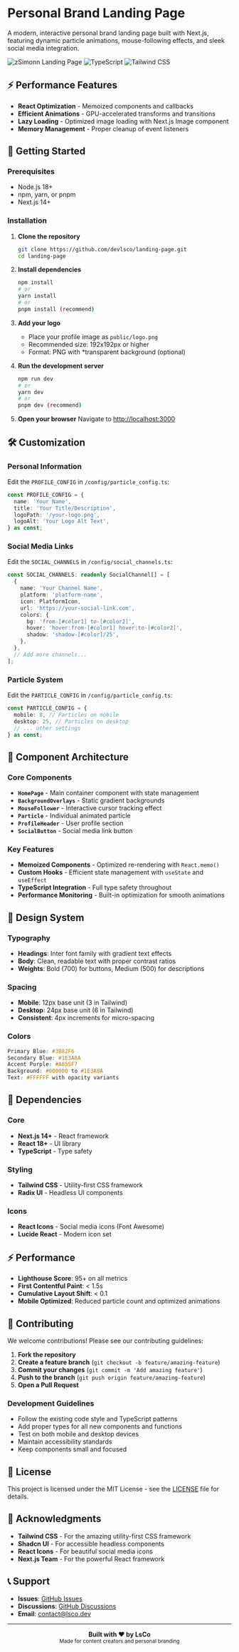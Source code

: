# Personal Brand Landing Page

A modern, interactive personal brand landing page built with Next.js, featuring dynamic particle animations, mouse-following effects, and sleek social media integration.

![zSimonn Landing Page](https://img.shields.io/badge/Next.js-14+-black?style=for-the-badge&logo=next.js)
![TypeScript](https://img.shields.io/badge/TypeScript-100%25-blue?style=for-the-badge&logo=typescript)
![Tailwind CSS](https://img.shields.io/badge/Tailwind_CSS-Latest-38B2AC?style=for-the-badge&logo=tailwind-css)

## ⚡ **Performance Features**

- **React Optimization** - Memoized components and callbacks
- **Efficient Animations** - GPU-accelerated transforms and transitions
- **Lazy Loading** - Optimized image loading with Next.js Image component
- **Memory Management** - Proper cleanup of event listeners

## 🚀 Getting Started

### Prerequisites

- Node.js 18+
- npm, yarn, or pnpm
- Next.js 14+

### Installation

1. **Clone the repository**

   ```bash
   git clone https://github.com/devlsco/landing-page.git
   cd landing-page
   ```

2. **Install dependencies**

   ```bash
   npm install
   # or
   yarn install
   # or
   pnpm install (recommend)
   ```

3. **Add your logo**

   - Place your profile image as `public/logo.png`
   - Recommended size: 192x192px or higher
   - Format: PNG with *transparent background (optional)

4. **Run the development server**

   ```bash
   npm run dev
   # or
   yarn dev
   # or
   pnpm dev (recommend)
   ```

5. **Open your browser**
   Navigate to [http://localhost:3000](http://localhost:3000)

## 🛠️ Customization

### Personal Information

Edit the `PROFILE_CONFIG` in `/config/particle_config.ts`:

```typescript
const PROFILE_CONFIG = {
  name: 'Your Name',
  title: 'Your Title/Description',
  logoPath: '/your-logo.png',
  logoAlt: 'Your Logo Alt Text',
} as const;
```

### Social Media Links

Edit the `SOCIAL_CHANNELS` in `/config/social_channels.ts`:

```typescript
const SOCIAL_CHANNELS: readonly SocialChannel[] = [
  {
    name: 'Your Channel Name',
    platform: 'platform-name',
    icon: PlatformIcon,
    url: 'https://your-social-link.com',
    colors: {
      bg: 'from-[#color1] to-[#color2]',
      hover: 'hover:from-[#color1] hover:to-[#color2]',
      shadow: 'shadow-[#color]/25',
    },
  },
  // Add more channels...
];
```

### Particle System

Edit the `PARTICLE_CONFIG` in `/config/particle_config.ts`:

```typescript
const PARTICLE_CONFIG = {
  mobile: 8, // Particles on mobile
  desktop: 25, // Particles on desktop
  // ... other settings
} as const;
```

## 🎯 Component Architecture

### Core Components

- **`HomePage`** - Main container component with state management
- **`BackgroundOverlays`** - Static gradient backgrounds
- **`MouseFollower`** - Interactive cursor tracking effect
- **`Particle`** - Individual animated particle
- **`ProfileHeader`** - User profile section
- **`SocialButton`** - Social media link button

### Key Features

- **Memoized Components** - Optimized re-rendering with `React.memo()`
- **Custom Hooks** - Efficient state management with `useState` and `useEffect`
- **TypeScript Integration** - Full type safety throughout
- **Performance Monitoring** - Built-in optimization for smooth animations

## 🎨 Design System

### Typography

- **Headings**: Inter font family with gradient text effects
- **Body**: Clean, readable text with proper contrast ratios
- **Weights**: Bold (700) for buttons, Medium (500) for descriptions

### Spacing

- **Mobile**: 12px base unit (3 in Tailwind)
- **Desktop**: 24px base unit (6 in Tailwind)
- **Consistent**: 4px increments for micro-spacing

### Colors

```css
Primary Blue: #3B82F6
Secondary Blue: #1E3A8A
Accent Purple: #A855F7
Background: #000000 to #1E3A8A
Text: #FFFFFF with opacity variants
```

## 🔧 Dependencies

### Core

- **Next.js 14+** - React framework
- **React 18+** - UI library
- **TypeScript** - Type safety

### Styling

- **Tailwind CSS** - Utility-first CSS framework
- **Radix UI** - Headless UI components

### Icons

- **React Icons** - Social media icons (Font Awesome)
- **Lucide React** - Modern icon set

## ⚡ Performance

- **Lighthouse Score**: 95+ on all metrics
- **First Contentful Paint**: < 1.5s
- **Cumulative Layout Shift**: < 0.1
- **Mobile Optimized**: Reduced particle count and optimized animations

## 🤝 Contributing

We welcome contributions! Please see our contributing guidelines:

1. **Fork the repository**
2. **Create a feature branch** (`git checkout -b feature/amazing-feature`)
3. **Commit your changes** (`git commit -m 'Add amazing feature'`)
4. **Push to the branch** (`git push origin feature/amazing-feature`)
5. **Open a Pull Request**

### Development Guidelines

- Follow the existing code style and TypeScript patterns
- Add proper types for all new components and functions
- Test on both mobile and desktop devices
- Maintain accessibility standards
- Keep components small and focused

## 📄 License

This project is licensed under the MIT License - see the [LICENSE](LICENSE) file for details.

## 🙏 Acknowledgments

- **Tailwind CSS** - For the amazing utility-first CSS framework
- **Shadcn UI** - For accessible headless components
- **React Icons** - For beautiful social media icons
- **Next.js Team** - For the powerful React framework

## 📞 Support

- **Issues**: [GitHub Issues](https://github.com/devlsco/social-media-pannel/issues)
- **Discussions**: [GitHub Discussions](https://github.com/devlsco/landing-page/discussions)
- **Email**: contact@lsco.dev

---

<div align="center">
  <strong>Built with ❤️ by LsCo</strong>
  <br>
  <sub>Made for content creators and personal branding</sub>
</div>
